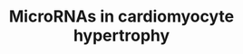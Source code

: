 ---
annotations:
- id: DOID:114
  parent: cardiovascular system disease
  type: Disease Ontology
  value: heart disease
- id: PW:0000296
  parent: disease pathway
  type: Pathway Ontology
  value: hypertrophic cardiomyopathy pathway
- id: PW:0000808
  parent: regulatory pathway
  type: Pathway Ontology
  value: microRNA pathway
authors:
- MLevels
- MaintBot
- MartijnVanIersel
- Khanspers
- Ddigles
- Mkutmon
- AlexanderPico
- Egonw
- Susan
- Fehrhart
- Marvin M2
- Eweitz
description: This pathway shows the role of microRNAs in the process of cardiac hypertrophy.
  MicroRNA targets were predicted by the TargetScan algorithm, and the predicted interactions
  are shown in red dashed lines. MicroRNAs are shown as purple rounded rectangles.
  It is not sure which WNT and frizzled proteins influence cardiac hypertrophy. Though
  there are strong indications that WNT3A, WNT5A, frizzled1 and frizzled2 play a role
  in cardiac hypertrophy. Thus these have been added to the pathway instead of all
  the WNT and frizzled proteins. Experiments which will shed light on this are still
  being done.  Proteins on this pathway have targeted assays available via the [https://assays.cancer.gov/available_assays?wp_id=WP1544
  CPTAC Assay Portal]
last-edited: 2022-02-26
organisms:
- Homo sapiens
redirect_from:
- /index.php/Pathway:WP1544
- /instance/WP1544
- /instance/WP1544_rr121713
revision: r121713
schema-jsonld:
- '@context': https://schema.org/
  '@id': https://wikipathways.github.io/pathways/WP1544.html
  '@type': Dataset
  creator:
    '@type': Organization
    name: WikiPathways
  description: This pathway shows the role of microRNAs in the process of cardiac
    hypertrophy. MicroRNA targets were predicted by the TargetScan algorithm, and
    the predicted interactions are shown in red dashed lines. MicroRNAs are shown
    as purple rounded rectangles. It is not sure which WNT and frizzled proteins influence
    cardiac hypertrophy. Though there are strong indications that WNT3A, WNT5A, frizzled1
    and frizzled2 play a role in cardiac hypertrophy. Thus these have been added to
    the pathway instead of all the WNT and frizzled proteins. Experiments which will
    shed light on this are still being done.  Proteins on this pathway have targeted
    assays available via the [https://assays.cancer.gov/available_assays?wp_id=WP1544
    CPTAC Assay Portal]
  keywords:
  - AGT
  - AKT1
  - AKT2
  - ANP
  - Ang II
  - BNP
  - CALM1
  - CAMK2D
  - CDK 7
  - CDK 9
  - CHUK
  - CTF1
  - CTNNB1
  - Calcium
  - Cyclic GMP
  - DAG
  - DVL1
  - EDN1
  - EGF
  - EIF2B5
  - ERK1
  - ERK2
  - ERK5
  - FGF2
  - FGFR2
  - FZD1
  - FZD2
  - GATA4
  - GSK3B
  - HDAC 4
  - HDAC 5
  - HDAC 7
  - HDAC 9
  - IGF-1 R
  - IGFI
  - IKBKB
  - IKBKE
  - IKBKG
  - IL6ST
  - IP3
  - JNK
  - LIF
  - LRP5
  - LRP6
  - MAPK14
  - MAPKKK
  - MAPKKKK
  - MEK1
  - MEK2
  - MEK3
  - MEK4
  - MEK5
  - MEK6
  - MEK7
  - MLCK1
  - MLCK3
  - MTOR
  - MYEF2
  - NFAT3
  - NFKB1
  - NIK
  - Neuregulin
  - PDK
  - PDK1
  - PIK3CA
  - PIK3CB
  - PIK3CD
  - PIK3CG
  - PIK3R1
  - PIK3R2
  - PIK3R3
  - PLA2
  - PLC
  - PPP3CA
  - PPP3CB
  - PRKCB
  - PRKG1
  - RAC1
  - RAF1
  - RCAN1
  - RHOA
  - ROCK1
  - ROCK2
  - SOCS
  - STAT3
  - TAK1
  - TGFB1
  - TNF
  - WNT3A
  - WNT5A
  - hsa-let-7b
  - hsa-mir-103-1-as
  - hsa-mir-103-2-as
  - hsa-mir-125b-1
  - hsa-mir-125b-2
  - hsa-mir-130b
  - hsa-mir-133a-1
  - hsa-mir-133a-2
  - hsa-mir-133b
  - hsa-mir-140
  - hsa-mir-15b
  - hsa-mir-185
  - hsa-mir-195
  - hsa-mir-199a-1
  - hsa-mir-199a-2
  - hsa-mir-208a
  - hsa-mir-21
  - hsa-mir-214
  - hsa-mir-23a
  - hsa-mir-27b
  - hsa-mir-30e
  license: CC0
  name: MicroRNAs in cardiomyocyte hypertrophy
seo: CreativeWork
title: MicroRNAs in cardiomyocyte hypertrophy
wpid: WP1544
---
